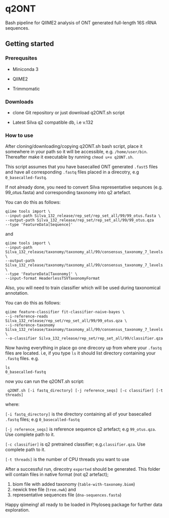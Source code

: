 # q2ONT
Bash pipeline for QIIME2 analysis of ONT generated full-length 16S rRNA sequences.

## Getting started

### Prerequsites 
  - Miniconda 3
  
  - QIIME2
  
  - Trimmomatic

### Downloads
  - clone Git repository or just download q2ONT.sh script
  
  - Latest Silva q2 compatible db, i.e v.132

### How to use
After cloning/downloading/copying q2ONT.sh bash script, place it somewhere in your path so it will be accessible, e.g. ````/home/user/bin````.
Thereafter make it executable by running ````chmod u+x q2ONT.sh````.

This script assumes that you have basecalled ONT generated ````.fast5```` files and have all corresponding ````.fastq```` files placed in a direcotry, e.g ````0_basecalled-fastq````.

If not already done, you need to convert Silva representative sequnces (e.g. 99_otus.fasta) and corresponding taxonomy into q2 artefact.

You can do this as follows:
````
qiime tools import \
--input-path Silva_132_release/rep_set/rep_set_all/99/99_otus.fasta \
--output-path Silva_132_release/rep_set/rep_set_all/99/99_otus.qza 
--type 'FeatureData[Sequence]'
````
and 
````
qiime tools import \
--input-path Silva_132_release/taxonomy/taxonomy_all/99/consensus_taxonomy_7_levels.txt \
--output-path Silva_132_release/taxonomy/taxonomy_all/99/consensus_taxonomy_7_levels.qza \
--type 'FeatureData[Taxonomy]' \
--input-format HeaderlessTSVTaxonomyFormat
````
Also, you will need to train classifier which will be used during taxonomical annotation.

You can do this as follows:
````
qiime feature-classifier fit-classifier-naive-bayes \
--i-reference-reads Silva_132_release/rep_set/rep_set_all/99/99_otus.qza \
--i-reference-taxonomy Silva_132_release/taxonomy/taxonomy_all/99/consensus_taxonomy_7_levels.qza \ 
--o-classifier Silva_132_release/rep_set/rep_set_all/99/classifier.qza
````

Now having everything in place go one direcory up from where your ````.fastq```` files are located. 
i.e, if you type ````ls```` it should list directory containing your ````.fastq```` files.
e.g.

````
ls
0_basecalled-fastq
````

now you can run the q2ONT.sh script: 

```` q2ONT.sh [-i fastq_directory] [-j reference_seqs] [-c classifier] [-t threads]````

where:

````[-i fastq_directory]```` is the directory containing all of your basecalled ````.fastq```` files; e.g ````0_basecalled-fastq````

````[-j reference_seqs]```` is reference sequence q2 artefact; e.g ````99_otus.qza````. Use complete path to it.

````[-c classifier]```` is q2 pretrained classifier; e.g.````classifier.qza````. Use complete path to it.

````[-t threads]```` is the number of CPU threads you want to use

After a successful run, direcotry ````exported```` should be generated. This folder will contain files in native format (not q2 artefact);

1. biom file with added taxonomy (````table-with-taxonomy.biom````)
2. newick tree file (````tree.nwk````) and 
3. representative sequences file (````dna-sequences.fasta````) 

Happy qiimeing!
all ready to be loaded in Phyloseq package for further data exploration.
